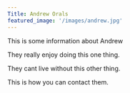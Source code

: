 ```yaml
---
Title: Andrew Orals
featured_image: '/images/andrew.jpg'
---
```


This is some information about Andrew

They really enjoy doing this one thing.

They cant live without this other thing.

This is how you can contact them.